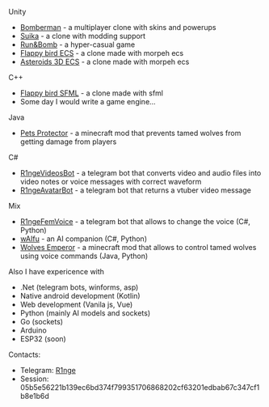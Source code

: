 Unity  
- [Bomberman](https://github.com/R1nge/BomberMan) - a multiplayer clone with skins and powerups  
- [Suika](https://github.com/R1nge/Suika) - a clone with modding support  
- [Run&Bomb](https://github.com/R1nge/RunAndBomb) - a hyper-casual game  
- [Flappy bird ECS](https://github.com/R1nge/MorpehECS_FlappyBird) - a clone made with morpeh ecs  
- [Asteroids 3D ECS](https://github.com/R1nge/MorpehECS_3D_Asteroids) - a clone made with morpeh ecs  

C++  
- [Flappy bird SFML](https://github.com/R1nge/FlappyBird_SFML) - a clone made with sfml  
- Some day I would write a game engine...

Java
- [Pets Protector](https://github.com/R1nge/Pets-Protector) - a minecraft mod that prevents tamed wolves from getting damage from players

C#
- [R1ngeVideosBot](https://t.me/R1ngeVideosBot) - a telegram bot that converts video and audio files into video notes or voice messages with correct waveform
- [R1ngeAvatarBot](https://t.me/R1ngeAvatarBot) - a telegram bot that returns a vtuber video message

Mix
- [R1ngeFemVoice](https://t.me/R1ngeFemVoiceBot) - a telegram bot that allows to change the voice (C#, Python)
- [wAIfu](https://github.com/R1nge/OpenWaifu) - an AI companion (C#, Python)
- [Wolves Emperor](https://github.com/R1nge/Wolves-Emperor) - a minecraft mod that allows to control tamed wolves using voice commands (Java, Python)

Also I have expericence with
- .Net (telegram bots, winforms, asp)  
- Native android development (Kotlin)  
- Web development (Vanila js, Vue)  
- Python (mainly AI models and sockets)  
- Go (sockets)
- Arduino
- ESP32 (soon)

Contacts:
- Telegram: [R1nge](https://t.me/R1nge)  
- Session: 05b5e56221b139ec6bd374f799351706868202cf63201edbab67c347cf1b8e1b6d
